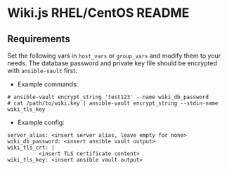 # Wiki.js RHEL/CentOS README
## Requirements

Set the following vars in `host_vars` or `group_vars` and modify them to your needs. The database password and private key file should be encrypted with `ansible-vault` first.

* Example commands:
```
# ansible-vault encrypt_string 'test123' --name wiki_db_password
# cat /path/to/wiki.key | ansible-vault encrypt_string --stdin-name wiki_tls_key
```

* Example config:
```
server_alias: <insert server alias, leave empty for none>
wiki_db_password: <insert ansible vault output>
wiki_tls_crt: |
          <insert TLS certificate content>
wiki_tls_key: <insert ansible vault output>
```
